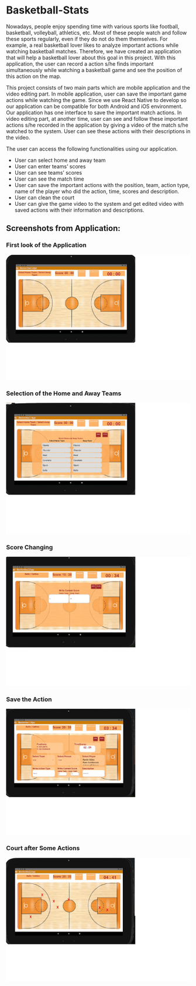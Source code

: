 # Basketball-Stats

Nowadays, people enjoy spending time with various sports like football, basketball, volleyball, athletics, etc. Most of these people watch and follow these sports regularly, even if they do not do them themselves. For example, a real basketball lover likes to analyze important actions while watching basketball matches. Therefore, we have created an application that will help a basketball lover about this goal in this project. With this application, the user can record a action s/he finds important simultaneously while watching a basketball game and see the position of this action on the map.

This project consists of two main parts which are mobile application and the video editing part. In mobile application, user can save the important game actions while watching the game. Since we use React Native to develop so our application can be compatible for both Android and iOS environment. Our application has one interface to save the important match actions. In video editing part, at another time, user can see and follow these important actions s/he recorded in the application by giving a video of the match s/he watched to the system. User can see these actions with their descriptions in the video.

The user can access the following functionalities using our application.
- User can select home and away team
- User can enter teams’ scores
- User can see teams’ scores
- User can see the match time
- User can save the important actions with the position, team, action type, name of the player who did the action, time, scores and description.
- User can clean the court
- User can give the game video to the system and get edited video with saved actions with their information and descriptions.

## Screenshots from Application:
### First look of the Application
![home](Screenshots/home.png)

### Selection of the Home and Away Teams
![home](Screenshots/selectionteams.png)

### Score Changing
![home](Screenshots/scorechange.png)

### Save the Action
![home](Screenshots/saveaction.png)

### Court after Some Actions
![home](Screenshots/afteraction.png)
